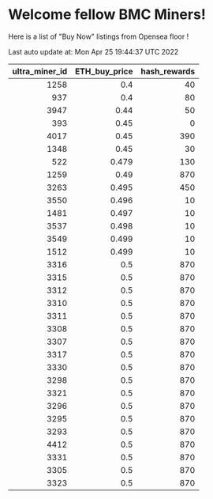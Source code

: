 # Welcome fellow BMC Miners!
Here is a list of "Buy Now" listings from Opensea floor !


Last auto update at: Mon Apr 25 19:44:37 UTC 2022


|   ultra_miner_id |   ETH_buy_price |   hash_rewards |
|-----------------:|----------------:|---------------:|
|             1258 |           0.4   |             40 |
|              937 |           0.4   |             80 |
|             3947 |           0.44  |             50 |
|              393 |           0.45  |              0 |
|             4017 |           0.45  |            390 |
|             1348 |           0.45  |             30 |
|              522 |           0.479 |            130 |
|             1259 |           0.49  |            870 |
|             3263 |           0.495 |            450 |
|             3550 |           0.496 |             10 |
|             1481 |           0.497 |             10 |
|             3537 |           0.498 |             10 |
|             3549 |           0.499 |             10 |
|             1512 |           0.499 |             10 |
|             3316 |           0.5   |            870 |
|             3315 |           0.5   |            870 |
|             3312 |           0.5   |            870 |
|             3310 |           0.5   |            870 |
|             3311 |           0.5   |            870 |
|             3308 |           0.5   |            870 |
|             3307 |           0.5   |            870 |
|             3317 |           0.5   |            870 |
|             3330 |           0.5   |            870 |
|             3298 |           0.5   |            870 |
|             3321 |           0.5   |            870 |
|             3296 |           0.5   |            870 |
|             3295 |           0.5   |            870 |
|             3293 |           0.5   |            870 |
|             4412 |           0.5   |            870 |
|             3331 |           0.5   |            870 |
|             3305 |           0.5   |            870 |
|             3323 |           0.5   |            870 |